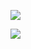 <a href="https://github.com/your_username/your_repo" target="_blank"><img src="https://img.shields.io/badge/View%20on-GitHub-blue?style=flat-square&logo=github&logoColor=white"/></a>

<img src="https://img.shields.io/badge/Python-3776AB?style=for-the-badge&logo=Python&logoColor=white">
